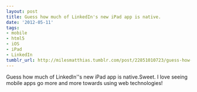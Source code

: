 ```yaml
---
layout: post
title: Guess how much of LinkedIn's new iPad app is native.
date: '2012-05-11'
tags:
- mobile
- html5
- iOS
- iPad
- LinkedIn
tumblr_url: http://milesmatthias.tumblr.com/post/22851010723/guess-how-much-of-linkedins-new-ipad-app-is-native
---
```

Guess how much of LinkedIn''s new iPad app is native.Sweet. I love seeing mobile apps go more and more towards using web technologies!

